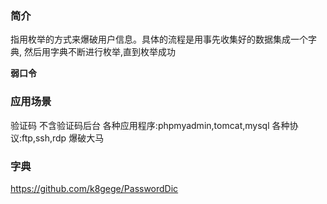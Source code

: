 ### 简介

指用枚举的方式来爆破用户信息。具体的流程是用事先收集好的数据集成一个字典,
然后用字典不断进行枚举,直到枚举成功

**弱口令**

### 应用场景

验证码
不含验证码后台
各种应用程序:phpmyadmin,tomcat,mysql
各种协议:ftp,ssh,rdp
爆破大马

### 字典

https://github.com/k8gege/PasswordDic


